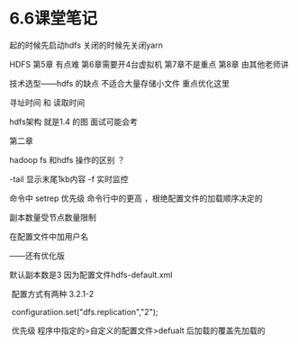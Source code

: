 # 6.6课堂笔记

起的时候先启动hdfs   关闭的时候先关闭yarn

HDFS   第5章  有点难     第6章需要开4台虚拟机    第7章不是重点  第8章  由其他老师讲

技术选型——hdfs 的缺点    不适合大量存储小文件   重点优化这里  

寻址时间 和 读取时间 

hdfs架构   就是1.4 的图  面试可能会考   



第二章

hadoop fs   和hdfs   操作的区别  ？    

-tail    显示末尾1kb内容    -f   实时监控



命令中   setrep  优先级 命令行中的更高 ，根绝配置文件的加载顺序决定的

副本数量受节点数量限制

在配置文件中加用户名   

——还有优化版



默认副本数是3  因为配置文件hdfs-default.xml   

​	 配置方式有两种  3.2.1-2

​	configuratiion.set("dfs.replication","2");

​	优先级 程序中指定的>自定义的配置文件>defualt       后加载的覆盖先加载的
